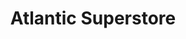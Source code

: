 ---
title: "Atlantic Superstore"
url: /moncton/atlantic-superstore-main-street/
shop: Supermarkt
---